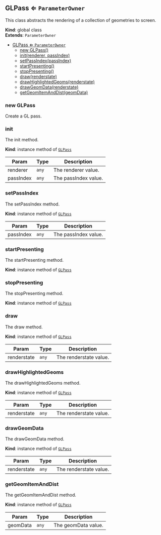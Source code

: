 <a name="GLPass"></a>

## GLPass ⇐ <code>ParameterOwner</code>
This class abstracts the rendering of a collection of geometries to screen.

**Kind**: global class  
**Extends**: <code>ParameterOwner</code>  

* [GLPass ⇐ <code>ParameterOwner</code>](#GLPass)
    * [new GLPass()](#new-GLPass)
    * [init(renderer, passIndex)](#init)
    * [setPassIndex(passIndex)](#setPassIndex)
    * [startPresenting()](#startPresenting)
    * [stopPresenting()](#stopPresenting)
    * [draw(renderstate)](#draw)
    * [drawHighlightedGeoms(renderstate)](#drawHighlightedGeoms)
    * [drawGeomData(renderstate)](#drawGeomData)
    * [getGeomItemAndDist(geomData)](#getGeomItemAndDist)

<a name="new_GLPass_new"></a>

### new GLPass
Create a GL pass.

<a name="GLPass+init"></a>

### init
The init method.

**Kind**: instance method of [<code>GLPass</code>](#GLPass)  

| Param | Type | Description |
| --- | --- | --- |
| renderer | <code>any</code> | The renderer value. |
| passIndex | <code>any</code> | The passIndex value. |

<a name="GLPass+setPassIndex"></a>

### setPassIndex
The setPassIndex method.

**Kind**: instance method of [<code>GLPass</code>](#GLPass)  

| Param | Type | Description |
| --- | --- | --- |
| passIndex | <code>any</code> | The passIndex value. |

<a name="GLPass+startPresenting"></a>

### startPresenting
The startPresenting method.

**Kind**: instance method of [<code>GLPass</code>](#GLPass)  
<a name="GLPass+stopPresenting"></a>

### stopPresenting
The stopPresenting method.

**Kind**: instance method of [<code>GLPass</code>](#GLPass)  
<a name="GLPass+draw"></a>

### draw
The draw method.

**Kind**: instance method of [<code>GLPass</code>](#GLPass)  

| Param | Type | Description |
| --- | --- | --- |
| renderstate | <code>any</code> | The renderstate value. |

<a name="GLPass+drawHighlightedGeoms"></a>

### drawHighlightedGeoms
The drawHighlightedGeoms method.

**Kind**: instance method of [<code>GLPass</code>](#GLPass)  

| Param | Type | Description |
| --- | --- | --- |
| renderstate | <code>any</code> | The renderstate value. |

<a name="GLPass+drawGeomData"></a>

### drawGeomData
The drawGeomData method.

**Kind**: instance method of [<code>GLPass</code>](#GLPass)  

| Param | Type | Description |
| --- | --- | --- |
| renderstate | <code>any</code> | The renderstate value. |

<a name="GLPass+getGeomItemAndDist"></a>

### getGeomItemAndDist
The getGeomItemAndDist method.

**Kind**: instance method of [<code>GLPass</code>](#GLPass)  

| Param | Type | Description |
| --- | --- | --- |
| geomData | <code>any</code> | The geomData value. |

